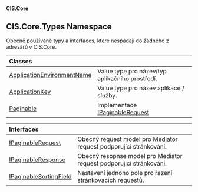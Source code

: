 #### [CIS.Core](index.md 'index')

## CIS.Core.Types Namespace

Obecně používané typy a interfaces, které nespadají do žádného z adresářů v CIS.Core.

| Classes | |
| :--- | :--- |
| [ApplicationEnvironmentName](CIS.Core.Types.ApplicationEnvironmentName.md 'CIS.Core.Types.ApplicationEnvironmentName') | Value type pro název/typ aplikačního prostředí. |
| [ApplicationKey](CIS.Core.Types.ApplicationKey.md 'CIS.Core.Types.ApplicationKey') | Value type pro název aplikace / služby. |
| [Paginable](CIS.Core.Types.Paginable.md 'CIS.Core.Types.Paginable') | Implementace [IPaginableRequest](CIS.Core.Types.IPaginableRequest.md 'CIS.Core.Types.IPaginableRequest') |

| Interfaces | |
| :--- | :--- |
| [IPaginableRequest](CIS.Core.Types.IPaginableRequest.md 'CIS.Core.Types.IPaginableRequest') | Obecný request model pro Mediator request podporující stránkování. |
| [IPaginableResponse](CIS.Core.Types.IPaginableResponse.md 'CIS.Core.Types.IPaginableResponse') | Obecný resopnse model pro Mediator request podporující stránkování. |
| [IPaginableSortingField](CIS.Core.Types.IPaginableSortingField.md 'CIS.Core.Types.IPaginableSortingField') | Nastavení jednoho pole pro řazení stránkovacích requestů. |
